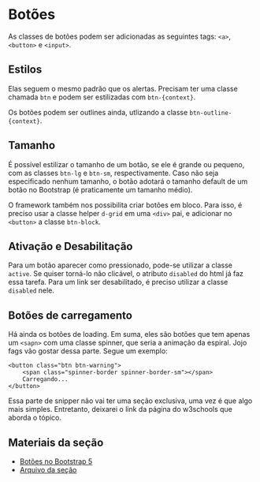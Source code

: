 # Botões

As classes de botões podem ser adicionadas as seguintes tags: `<a>`, `<button>` e `<input>`.

## Estilos

Elas seguem o mesmo padrão que os alertas. Precisam ter uma classe chamada `btn` e podem ser estilizadas com `btn-{context}`.

Os botões podem ser outlines ainda, utlizando a classe `btn-outline-{context}`.

## Tamanho

É possível estilizar o tamanho de um botão, se ele é grande ou pequeno, com as classes `btn-lg` e `btn-sm`, respectivamente. Caso não seja especificado nenhum tamanho, o botão adotará o tamanho default de um botão no Bootstrap (é praticamente um tamanho médio).

O framework também nos possibilita criar botões em bloco. Para isso, é preciso usar a classe helper `d-grid` em uma `<div>` pai, e adicionar no `<button>` a classe `btn-block`.

## Ativação e Desabilitação

Para um botão aparecer como pressionado, pode-se utilizar a classe `active`. Se quiser torná-lo não clicável, o atributo `disabled` do html já faz essa tarefa. Para um link ser desabilitado, é preciso utilizar a classe `disabled` nele.

## Botões de carregamento

Há ainda os botões de loading. Em suma, eles são botões que tem apenas um `<sapn>` com uma classe spinner, que seria a animação da espiral. Jojo fags vão gostar dessa parte. Segue um exemplo:

```
<button class="btn btn-warning">
    <span class="spinner-border spinner-border-sm"></span>
    Carregando...
</button>
```

Essa parte de snipper não vai ter uma seção exclusiva, uma vez é que algo mais simples. Entretanto, deixarei o link da página do w3schools que aborda o tópico.

## Materiais da seção

- <a href="https://www.w3schools.com/bootstrap5/bootstrap_buttons.php">Botões no Bootstrap 5</a>
- <a href="./buttons.html">Arquivo da seção</a>